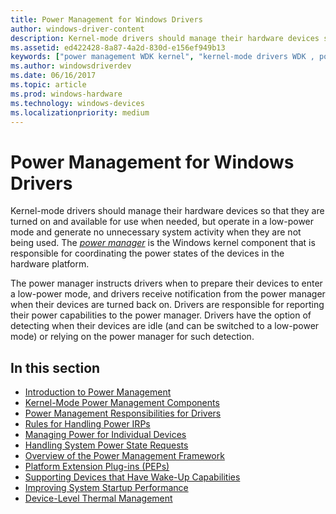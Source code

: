 ```yaml
---
title: Power Management for Windows Drivers
author: windows-driver-content
description: Kernel-mode drivers should manage their hardware devices so that they are turned on and available for use when needed, but operate in a low-power mode and generate no unnecessary system activity when they are not being used.
ms.assetid: ed422428-8a87-4a2d-830d-e156ef949b13
keywords: ["power management WDK kernel", "kernel-mode drivers WDK , power management", "energy WDK power management", "startup power management WDK kernel", "shutdown power management WDK kernel", "device power management WDK kernel", "restoring power WDK kernel"]
ms.author: windowsdriverdev
ms.date: 06/16/2017
ms.topic: article
ms.prod: windows-hardware
ms.technology: windows-devices
ms.localizationpriority: medium
---
```


# Power Management for Windows Drivers


Kernel-mode drivers should manage their hardware devices so that they are turned on and available for use when needed, but operate in a low-power mode and generate no unnecessary system activity when they are not being used. The [*power manager*](power-manager.md) is the Windows kernel component that is responsible for coordinating the power states of the devices in the hardware platform.




The power manager instructs drivers when to prepare their devices to enter a low-power mode, and drivers receive notification from the power manager when their devices are turned back on. Drivers are responsible for reporting their power capabilities to the power manager. Drivers have the option of detecting when their devices are idle (and can be switched to a low-power mode) or relying on the power manager for such detection.

## In this section


-   [Introduction to Power Management](introduction-to-power-management.md)
-   [Kernel-Mode Power Management Components](kernel-mode-power-management-components.md)
-   [Power Management Responsibilities for Drivers](power-management-responsibilities-for-drivers.md)
-   [Rules for Handling Power IRPs](rules-for-handling-power-irps.md)
-   [Managing Power for Individual Devices](managing-power-for-individual-devices.md)
-   [Handling System Power State Requests](handling-system-power-state-requests.md)
-   [Overview of the Power Management Framework](overview-of-the-power-management-framework.md)
-   [Platform Extension Plug-ins (PEPs)](platform-extension-plug-ins--peps-.md)
-   [Supporting Devices that Have Wake-Up Capabilities](supporting-devices-that-have-wake-up-capabilities.md)
-   [Improving System Startup Performance](improving-system-startup-performance.md)
-   [Device-Level Thermal Management](device-level-thermal-management.md)

 

 




